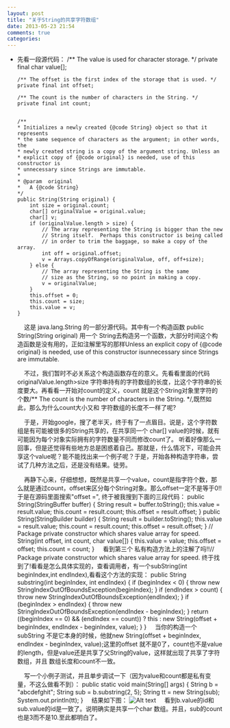 ```yaml
---
layout: post
title: "关于String的共享字符数组"
date: 2013-05-23 21:54
comments: true
categories: 
---
```

*	先看一段源代码：
		 /** The value is used for character storage. */
		private final char value[];

		/** The offset is the first index of the storage that is used. */
		private final int offset;

		/** The count is the number of characters in the String. */
		private final int count;

	
		/**
		* Initializes a newly created {@code String} object so that it represents
		* the same sequence of characters as the argument; in other words, the
		* newly created string is a copy of the argument string. Unless an
		* explicit copy of {@code original} is needed, use of this constructor is
		* unnecessary since Strings are immutable.
		*
		* @param  original
		* 	A {@code String}
		*/
		public String(String original) {
			int size = original.count;
			char[] originalValue = original.value;
			char[] v;
			if (originalValue.length > size) {
				// The array representing the String is bigger than the new
				// String itself.  Perhaps this constructor is being called
				// in order to trim the baggage, so make a copy of the array.
				int off = original.offset;
				v = Arrays.copyOfRange(originalValue, off, off+size);
			} else {
				// The array representing the String is the same
				// size as the String, so no point in making a copy.
				v = originalValue;
			}
			this.offset = 0;
			this.count = size;
			this.value = v;
		}
	&nbsp;&nbsp;&nbsp;&nbsp;这是 java.lang.String 的一部分源代码。其中有一个构造函数 public String(String original)  用一个  String去构造另一个函数，大部分时间这个构造函数是没有用的，正如注解里写的那样Unless an explicit copy of {@code original} is needed, use of this constructor isunnecessary since Strings are immutable.
	
	&nbsp;&nbsp;&nbsp;&nbsp;不过，我们暂时不必关系这个构造函数存在的意义。先看看里面的代码 originalValue.length>size 字符串持有的字符数组的长度，比这个字符串的长度要大。再看看一开始对count的定义，count 就是这个String对象里字符的个数/** The count is the number of characters in the String. */,既然如此，那么为什么count大小又和
	字符数组的长度不一样了呢?
	
	&nbsp;&nbsp;&nbsp;&nbsp;于是，开始google，搜了老半天，终于有了一点眉目。说是，这个字符数组是有可能被很多的String共享的，在共享同一个 char[] value的时候，就有可能因为每个对象实际拥有的字符数量不同而修改count了。
	听着好像那么一回事，但是还觉得有些地方总是困惑着自己。那就是，什么情况下，可能会共享这个value呢？能不能找出来一个例子呢？于是，开始各种构造字符串，尝试了几种方法之后，还是没有结果。徒劳。
	
	&nbsp;&nbsp;&nbsp;&nbsp;再静下心来，仔细想想，既然是共享一个value，count是指字符个数，那么就是通过count，offset来区分每个String对象。那么offset一定不是等于0!!于是在源码里面搜索"offset =", 终于被我搜到下面的三段代码：
		public String(StringBuffer buffer) {
			String result = buffer.toString();
			this.value = result.value;
			this.count = result.count;
			this.offset = result.offset;
		}
		public String(StringBuilder builder) {
			String result = builder.toString();
			this.value = result.value;
			this.count = result.count;
			this.offset = result.offset;
		}
		// Package private constructor which shares value array for speed.
		String(int offset, int count, char value[]) {
			this.value = value;
			this.offset = offset;
			this.count = count;
		}
	&nbsp;&nbsp;&nbsp;&nbsp;看到第三个 私有构造方法上的注解了吗!!// Package private constructor which shares value array for speed. 终于找到了!看看是怎么具体实现的，查看调用者，有一个subString(int beginIndex,int endIndex),看看这个方法的实现：
		 public String substring(int beginIndex, int endIndex) {
			if (beginIndex < 0) {
				throw new StringIndexOutOfBoundsException(beginIndex);
			}
			if (endIndex > count) {
				throw new StringIndexOutOfBoundsException(endIndex);
			}
			if (beginIndex > endIndex) {
				throw new StringIndexOutOfBoundsException(endIndex - beginIndex);
			}
			return ((beginIndex == 0) && (endIndex == count)) ? this :
				new String(offset + beginIndex, endIndex - beginIndex, value);
			}
		}
	&nbsp;&nbsp;&nbsp;&nbsp;当你的构造一个subString 不是它本身的时候，他就new String(offset + beginIndex, endIndex - beginIndex, value);这里的offset 就不是0了，count也不是value的length，但是value还是共享了父String的value，这样就出现了共享了字符数组，并且
	数组长度和count不一致。
	
	&nbsp;&nbsp;&nbsp;&nbsp;写一个小例子测试，并且单步调试一下（因为value和count都是私有变量，不这么做看不到）：
		public static void main(String[] args) {
			String b = "abcdefghit";
			String sub = b.substring(2, 5);
			String tt = new String(sub);
			System.out.println(tt);
		}
	&nbsp;&nbsp;&nbsp;&nbsp;结果如下图：
	![Alt text](https://raw.github.com/chunlong/chunlong.github.com/master/images/result.png)
	&nbsp;&nbsp;&nbsp;&nbsp;看到b.value的id和sub.value的id是一致了。说明确实是共享一个char 数组。并且，sub的count也是3而不是10.至此都明白了。
	